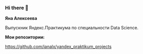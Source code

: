 ### Hi there 👋

<!--
**ianalx/ianalx** is a ✨ _special_ ✨ repository because its `README.md` (this file) appears on your GitHub profile.

Here are some ideas to get you started:

- 🔭 I’m currently working on ...
- 🌱 I’m currently learning ...
- 👯 I’m looking to collaborate on ...
- 🤔 I’m looking for help with ...
- 💬 Ask me about ...
- 📫 How to reach me: ...
- 😄 Pronouns: ...
- ⚡ Fun fact: ...
-->


<b>Яна Алексеева</b>

Выпускник Яндекс.Практикума по специальности Data Science.

<b>Мои репозитории:</b>

https://github.com/ianalx/yandex_praktikum_projects
